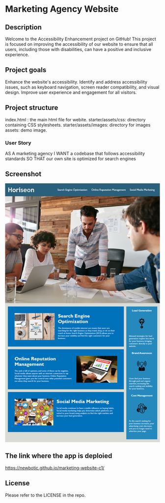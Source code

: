 # Marketing Agency Website

## Description
Welcome to the Accessibility Enhancement project on GitHub! This project is focused on improving the accessibility of our website to ensure that all users, including those with disabilities, can have a positive and inclusive experience.

## Project goals
Enhance the website's accessibility.
Identify and address accessibility issues, such as keyboard navigation, screen reader compatibility, and visual design.
Improve user experience and engagement for all visitors.

## Project structure
index.html : the main html file for webite.
starter/assets/css: directory containing CSS stylesheets.
starter/assets/images: directory for images
assets: demo image.


### User Story

AS A marketing agency
I WANT a codebase that follows accessibility standards
SO THAT our own site is optimized for search engines

## Screenshot
![](Assets\01-html-css-git-challenge-demo.png)

## The link where the app is deploied
https://newbotic.github.io/marketing-website-c1/

## License
Please refer to the LICENSE in the repo.